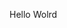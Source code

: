 Hello Wolrd













































































































































































































































































































































































































































































































































































































































































































































































































































































































































































































































































































































































































































































































































































































































































































































































































































































































































































































































































































































































































































































































































































































































































































































































































































































































































































































































































































































































































































































































































































































































































































































































































































































































































































































































































































































































































































































































































































